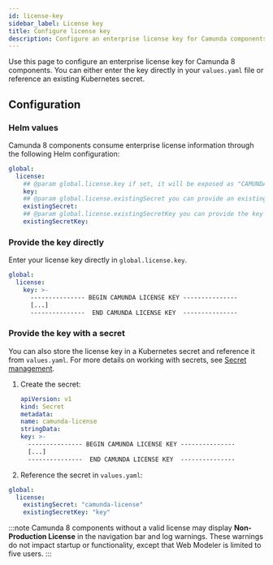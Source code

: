```yaml
---
id: license-key
sidebar_label: License key
title: Configure license key
description: Configure an enterprise license key for Camunda components using Helm.
---
```


Use this page to configure an enterprise license key for Camunda 8 components. You can either enter the key directly in your `values.yaml` file or reference an existing Kubernetes secret.

## Configuration

### Helm values

Camunda 8 components consume enterprise license information through the following Helm configuration:

```yaml
global:
  license:
    ## @param global.license.key if set, it will be exposed as "CAMUNDA_LICENSE_KEY" in all components, consumable as ENV_VAR.
    key:
    ## @param global.license.existingSecret you can provide an existing secret name for Camunda license secret.
    existingSecret:
    ## @param global.license.existingSecretKey you can provide the key within the existing secret object for Camunda license key.
    existingSecretKey:
```

### Provide the key directly

Enter your license key directly in `global.license.key`.

```yaml
global:
  license:
    key: >-
      --------------- BEGIN CAMUNDA LICENSE KEY ---------------
      [...]
      ---------------  END CAMUNDA LICENSE KEY  ---------------
```

### Provide the key with a secret

You can also store the license key in a Kubernetes secret and reference it from `values.yaml`.
For more details on working with secrets, see [Secret management](/self-managed/deployment/helm/configure/secret-management.md).

1. Create the secret:

   ```yaml
   apiVersion: v1
   kind: Secret
   metadata:
   name: camunda-license
   stringData:
   key: >-
     --------------- BEGIN CAMUNDA LICENSE KEY ---------------
     [...]
     ---------------  END CAMUNDA LICENSE KEY  ---------------
   ```

2. Reference the secret in `values.yaml`:

```yaml
global:
  license:
    existingSecret: "camunda-license"
    existingSecretKey: "key"
```

:::note
Camunda 8 components without a valid license may display **Non-Production License** in the navigation bar and log warnings. These warnings do not impact startup or functionality, except that Web Modeler is limited to five users.
:::
